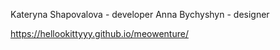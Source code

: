 Kateryna Shapovalova - developer
Anna Bychyshyn - designer

https://hellookittyyy.github.io/meowenture/
